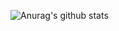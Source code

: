 ![Anurag's github stats](https://github-readme-stats.vercel.app/api?username=anuraghazra&count_private=true&show_icons=true)
